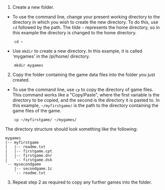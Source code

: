1. Create a new folder.

- To use the command line, change your present working directory to the directory in which you wish to create the new directory. To do this, use ```cd``` followed by the path. The tilde ```~``` represents the home directory, so in this example the directory is changed to the home directory. 

```
    cd ~
```

- Use ```mkdir``` to create a new directory. In this example, it is called 'mygames' in the /pi/home/ directory. 
```
    mkdir mygames
```



2.  Copy the folder containing the game data files into the folder you just created. 

- To use the command line, use ```cp``` to copy the directory of game files. This command works like a "Copy/Paste", where the first variable is the directory to be copied, and the second is the directory it is pasted to. 
    In this example, ```~/myfirstgame/``` is the path to the directory containing the game files of the game.
```
    cp ~/myfirstgame/ ~/mygames/
```
The directory structure should look something like the following:
````
mygames
|-- myfirstgame
|   |-- readme.txt
|   |-- firstgame.cpt
|   |-- firstgame.dnr
|   `-- firstgame.dsk
`-- mysecondgame
    |-- secondgame.1c
    `-- readme.txt
````

3.  Repeat step 2 as required to copy any further games into the folder.  